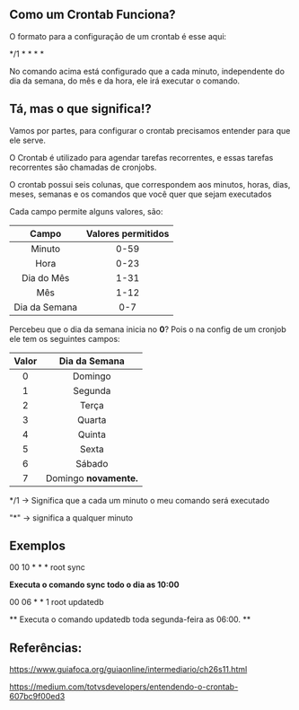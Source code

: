 
## Como um Crontab Funciona?

  

O formato para a configuração de um crontab é esse aqui:

*/1 * * * *

No comando acima está configurado que a cada minuto, independente do dia da semana, do mês e da hora, ele irá executar o comando.

  

## Tá, mas o que significa!?

Vamos por partes, para configurar o crontab precisamos entender para que ele serve.

O Crontab é utilizado para agendar tarefas recorrentes, e essas tarefas recorrentes são chamadas de cronjobs.

O crontab possui seis colunas, que correspondem aos minutos, horas, dias, meses, semanas e os comandos que você quer que sejam executados  

Cada campo permite alguns valores, são:

| Campo | Valores permitidos |
| :----: | :----: |
| Minuto | 0-59 |
| Hora | 0-23 |
| Dia do Mês | 1-31 |
| Mês | 1-12 |
| Dia da Semana | 0-7 |

Percebeu que o dia da semana inicia no **0**? Pois o na config de um cronjob ele tem os seguintes campos:

| Valor | Dia da Semana |
| :---: | :---: |
| 0 | Domingo |
| 1 | Segunda |
| 2 | Terça |
| 3 | Quarta |
| 4 | Quinta |
| 5 | Sexta |
| 6 | Sábado |
| 7 | Domingo **novamente.** |

*/1 -> Significa que a cada um minuto o meu comando será executado

"*" -> significa a qualquer minuto

## Exemplos

00 10 * * * root sync

 **Executa o comando sync todo o dia as 10:00**


00 06 * * 1 root updatedb

** Executa o comando updatedb toda segunda-feira as 06:00. **


## Referências:

https://www.guiafoca.org/guiaonline/intermediario/ch26s11.html

https://medium.com/totvsdevelopers/entendendo-o-crontab-607bc9f00ed3